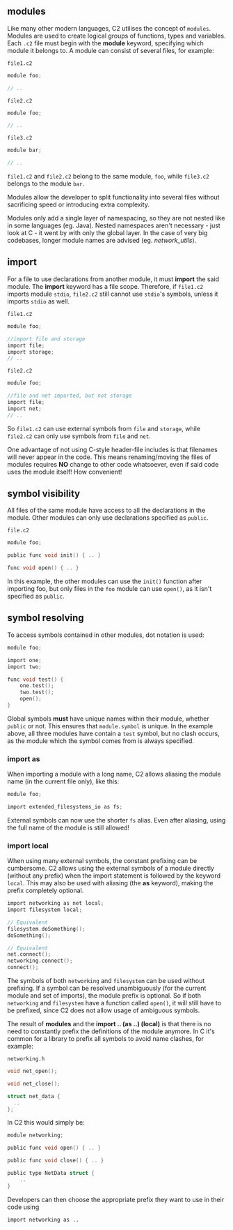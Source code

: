 ## modules

Like many other modern languages, C2 utilises the concept of `modules`. Modules are
used to create logical groups of functions, types and variables. Each `.c2` file must
begin with the __module__ keyword, specifying which module it belongs to. A module can
consist of several files, for example:

`file1.c2`
```c
module foo;

// ..
```

`file2.c2`
```c
module foo;

// ..
```

`file3.c2`
```c
module bar;

// ..
```

`file1.c2` and `file2.c2` belong to the same module, `foo`, while `file3.c2` belongs to
the module `bar`.

Modules allow the developer to split functionality into several files without
sacrificing speed or introducing extra complexity.

Modules only add a single layer of namespacing, so they are not nested like in some
languages (eg. Java). Nested namespaces aren't necessary - just look at C - it went by
with only the global layer. In the case of very big codebases, longer module names are
advised (eg. *network\_utils*).

## import
For a file to use declarations from another module, it must __import__ the said module.
The __import__ keyword has a file scope. Therefore, if `file1.c2` imports module `stdio`,
`file2.c2` still cannot use `stdio`'s symbols, unless it imports `stdio` as well.

`file1.c2`
```c
module foo;

//import file and storage
import file;
import storage;
// ..
```

`file2.c2`
```c
module foo;

//file and net imported, but not storage
import file;
import net;
// ..
```

So `file1.c2` can use external symbols from `file` and `storage`, while `file2.c2`
can only use symbols from `file` and `net`.

One advantage of not using C-style header-file includes is that filenames will never
appear in the code. This means renaming/moving the files of modules requires
**NO** change to other code whatsoever, even if said code uses the module itself! How convenient!

## symbol visibility

All files of the same module have access to all the declarations in the module. Other
modules can only use declarations specified as `public`.

`file.c2`
```c
module foo;

public func void init() { .. }

func void open() { .. }
```

In this example, the other modules can use the `init()` function after importing foo, but
only files in the `foo` module can use `open()`, as it isn't specified as `public`.

## symbol resolving
To access symbols contained in other modules, dot notation is used:

```c
module foo;

import one;
import two;

func void test() {
    one.test();
    two.test();
    open();
}
```
Global symbols __must__ have unique names within their module, whether `public` or not. This ensures that
`module.symbol` is unique. In the example above, all three modules have contain a `test` symbol, but no clash
occurs, as the module which the symbol comes from is always specified.

### import as
When importing a module with a long name, C2 allows aliasing the module name (in the
current file only), like this:

```c
module foo;

import extended_filesystems_io as fs;
```
External symbols can now use the shorter `fs` alias. Even after aliasing, using the full name of the module is still allowed!

### import local
When using many external symbols, the constant prefixing can be cumbersome. C2
allows using the external symbols of a module directly (without any prefix) when the
import statement is followed by the keyword `local`. This may also be used with
aliasing (the __as__ keyword), making the prefix completely optional.
```c
import networking as net local;
import filesystem local;

// Equivalent
filesystem.doSomething();
doSomething();

// Equivalent
net.connect();
networking.connect();
connect();
```
The symbols of both `networking` and `filesystem` can be used without prefixing. If a symbol
can be resolved unambiguously (for the current module and set of imports), the module
prefix is optional. So if both `networking` and `filesystem` have a function called `open()`,
it will still have to be prefixed, since C2 does not allow usage of ambiguous symbols.

The result of __modules__ and the __import .. (as ..) (local)__ is that there is no
need to constantly prefix the definitions of the module anymore. In C it's common
for a library to prefix all symbols to avoid name clashes, for example:

`networking.h`
```c
void net_open();

void net_close();

struct net_data {
  ..
};
```

In C2 this would simply be:
```c
module networking;

public func void open() { .. }

public func void close() { .. }

public type NetData struct {
    ..
}

```
Developers can then choose the appropriate prefix they want to use in their code using

`import networking as ..`

